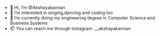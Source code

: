- 👋 Hi, I’m @Akshayakannan
- 👀 I’m interested in singing,dancing and coding too
- 🌱 I’m currently doing my engineering degree in Computer Science and Business Systems
- 📫 You can reach me through instagram: __akshayakannan

<!---
Akshayakannan/Akshayakannan006 is a ✨ special ✨ repository because its `README.md` (this file) appears on your GitHub profile.
You can click the Preview link to take a look at your changes.
--->
